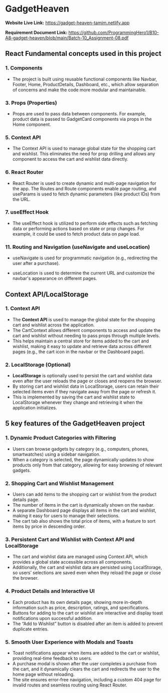 # GadgetHeaven

**Website Live Link:** https://gadget-heaven-tamim.netlify.app

**Requirement Document Link:** https://github.com/ProgrammingHero1/B10-A8-gadget-heaven/blob/main/Batch-10_Assignment-08.pdf

## React Fundamental concepts used in this project

### 1. Components

- The project is built using reusable functional components like Navbar, Footer, Home, ProductDetails, Dashboard, etc., which allow separation of concerns and make the code more modular and maintainable.

### 3. Props (Properties)

- Props are used to pass data between components. For example, product data is passed to GadgetCard components via props in the Home component.
### 5. Context API

- The Context API is used to manage global state for the shopping cart and wishlist. This eliminates the need for prop drilling and allows any component to access the cart and wishlist data directly.

### 6. React Router

- React Router is used to create dynamic and multi-page navigation for the app. The Routes and Route components enable page routing, and useParams is used to fetch dynamic parameters (like product IDs) from the URL.

### 7. useEffect Hook

- The useEffect hook is utilized to perform side effects such as fetching data or performing actions based on state or prop changes. For example, it could be used to fetch product data on page load.

### 11. Routing and Navigation (useNavigate and useLocation)

- useNavigate is used for programmatic navigation (e.g., redirecting the user after a purchase).

- useLocation is used to determine the current URL and customize the navbar's appearance on different pages.

## Context API/LocalStorage

### 1. Context API

- The **Context API** is used to manage the global state for the shopping cart and wishlist across the application.
- The CartContext allows different components to access and update the cart and wishlist without needing to pass props through multiple levels.
- This helps maintain a central store for items added to the cart and wishlist, making it easy to update and retrieve data across different pages (e.g., the cart icon in the navbar or the Dashboard page).

### 2. LocalStorage (Optional)

- **LocalStorage** is optionally used to persist the cart and wishlist data even after the user reloads the page or closes and reopens the browser.
- By storing cart and wishlist data in LocalStorage, users can retain their selected items even if they navigate away from the page or refresh it.
- This is implemented by saving the cart and wishlist state to LocalStorage whenever they change and retrieving it when the application initializes.

## 5 key features of the **GadgetHeaven** project

### 1. Dynamic Product Categories with Filtering
- Users can browse gadgets by category (e.g., computers, phones, smartwatches) using a sidebar navigation.
- When a category is selected, the page dynamically updates to show products only from that category, allowing for easy browsing of relevant gadgets.
### 2. Shopping Cart and Wishlist Management
- Users can add items to the shopping cart or wishlist from the product details page.
- The number of items in the cart is dynamically shown on the navbar.
- A separate Dashboard page displays all items in the cart and wishlist, making it easy for users to manage their selections.
- The cart tab also shows the total price of items, with a feature to sort items by price in descending order.
### 3. Persistent Cart and Wishlist with Context API and LocalStorage
- The cart and wishlist data are managed using Context API, which provides a global state accessible across all components.
- Additionally, the cart and wishlist data are persisted using LocalStorage, so users’ selections are saved even when they reload the page or close the browser.
### 4. Product Details and Interactive UI
- Each product has its own details page, showing more in-depth information such as price, description, ratings, and specifications.
- Buttons for adding to the cart or wishlist are interactive and display toast notifications upon successful addition.
- The “Add to Wishlist” button is disabled after an item is added to prevent duplicate entries.
### 5. Smooth User Experience with Modals and Toasts
- Toast notifications appear when items are added to the cart or wishlist, providing real-time feedback to users.
- A purchase modal is shown after the user completes a purchase from the cart, and it dynamically clears the cart and redirects the user to the home page without reloading.
- The site ensures error-free navigation, including a custom 404 page for invalid routes and seamless routing using React Router.
